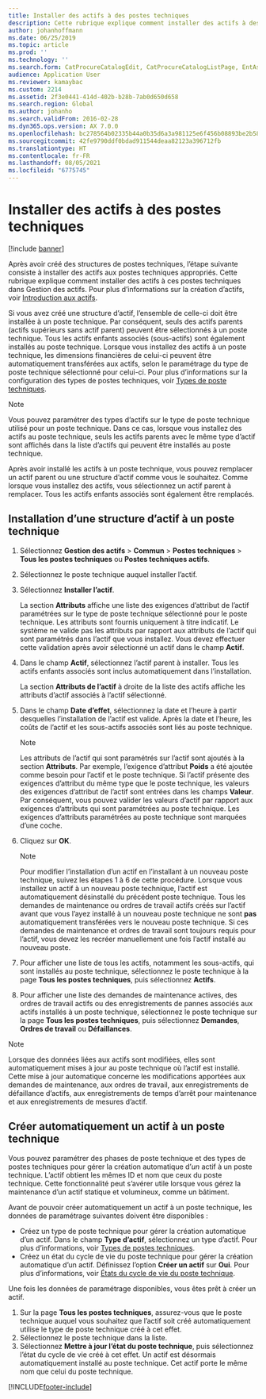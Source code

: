 ```yaml
---
title: Installer des actifs à des postes techniques
description: Cette rubrique explique comment installer des actifs à des postes techniques dans Gestion des actifs.
author: johanhoffmann
ms.date: 06/25/2019
ms.topic: article
ms.prod: ''
ms.technology: ''
ms.search.form: CatProcureCatalogEdit, CatProcureCatalogListPage, EntAssetFunctionalLocationObjectChange, EntAssetFunctionalLocationObjectInstall, EntAssetFunctionalLocationObject
audience: Application User
ms.reviewer: kamaybac
ms.custom: 2214
ms.assetid: 2f3e0441-414d-402b-b28b-7ab0d650d658
ms.search.region: Global
ms.author: johanho
ms.search.validFrom: 2016-02-28
ms.dyn365.ops.version: AX 7.0.0
ms.openlocfilehash: bc278564b02335b44a0b35d6a3a981125e6f456b08893be2b5886f0a55396d52
ms.sourcegitcommit: 42fe9790ddf0bdad911544deaa82123a396712fb
ms.translationtype: HT
ms.contentlocale: fr-FR
ms.lasthandoff: 08/05/2021
ms.locfileid: "6775745"
---
```

# <a name="install-assets-on-functional-locations"></a>Installer des actifs à des postes techniques

[!include [banner](../../includes/banner.md)]

 

Après avoir créé des structures de postes techniques, l’étape suivante consiste à installer des actifs aux postes techniques appropriés. Cette rubrique explique comment installer des actifs à ces postes techniques dans Gestion des actifs. Pour plus d’informations sur la création d’actifs, voir [Introduction aux actifs](../objects/introduction-to-objects.md).

Si vous avez créé une structure d’actif, l’ensemble de celle-ci doit être installée à un poste technique. Par conséquent, seuls des actifs parents (actifs supérieurs sans actif parent) peuvent être sélectionnés à un poste technique. Tous les actifs enfants associés (sous-actifs) sont également installés au poste technique. Lorsque vous installez des actifs à un poste technique, les dimensions financières de celui-ci peuvent être automatiquement transférées aux actifs, selon le paramétrage du type de poste technique sélectionné pour celui-ci. Pour plus d’informations sur la configuration des types de postes techniques, voir [Types de poste techniques](../setup-for-functional-locations/functional-location-types.md).

> [!NOTE]
> Vous pouvez paramétrer des types d’actifs sur le type de poste technique utilisé pour un poste technique. Dans ce cas, lorsque vous installez des actifs au poste technique, seuls les actifs parents avec le même type d’actif sont affichés dans la liste d’actifs qui peuvent être installés au poste technique.

Après avoir installé les actifs à un poste technique, vous pouvez remplacer un actif parent ou une structure d’actif comme vous le souhaitez. Comme lorsque vous installez des actifs, vous sélectionnez un actif parent à remplacer. Tous les actifs enfants associés sont également être remplacés. 


## <a name="install-an-asset-structure-on-a-functional-location"></a>Installation d’une structure d’actif à un poste technique

1. Sélectionnez **Gestion des actifs** \> **Commun** \> **Postes techniques** \> **Tous les postes techniques** ou **Postes techniques actifs**.
2. Sélectionnez le poste technique auquel installer l’actif.
3. Sélectionnez **Installer l’actif**.

    La section **Attributs** affiche une liste des exigences d’attribut de l’actif paramétrées sur le type de poste technique sélectionné pour le poste technique. Les attributs sont fournis uniquement à titre indicatif. Le système ne valide pas les attributs par rapport aux attributs de l’actif qui sont paramétrés dans l’actif que vous installez. Vous devez effectuer cette validation après avoir sélectionné un actif dans le champ **Actif**.

4. Dans le champ **Actif**, sélectionnez l’actif parent à installer. Tous les actifs enfants associés sont inclus automatiquement dans l’installation.

    La section **Attributs de l’actif** à droite de la liste des actifs affiche les attributs d’actif associés à l’actif sélectionné.

5. Dans le champ **Date d’effet**, sélectionnez la date et l’heure à partir desquelles l’installation de l’actif est valide. Après la date et l’heure, les coûts de l’actif et les sous-actifs associés sont liés au poste technique.

    > [!NOTE]
    > Les attributs de l’actif qui sont paramétrés sur l’actif sont ajoutés à la section **Attributs**. Par exemple, l’exigence d’attribut **Poids** a été ajoutée comme besoin pour l’actif et le poste technique. Si l’actif présente des exigences d’attribut du même type que le poste technique, les valeurs des exigences d’attribut de l’actif sont entrées dans les champs **Valeur**. Par conséquent, vous pouvez valider les valeurs d’actif par rapport aux exigences d’attributs qui sont paramétrées au poste technique. Les exigences d’attributs paramétrées au poste technique sont marquées d’une coche.

6. Cliquez sur **OK**.

    > [!NOTE]
    > Pour modifier l’installation d’un actif en l’installant à un nouveau poste technique, suivez les étapes 1 à 6 de cette procédure. Lorsque vous installez un actif à un nouveau poste technique, l’actif est automatiquement désinstallé du précédent poste technique. Tous les demandes de maintenance ou ordres de travail actifs créés sur l’actif avant que vous l’ayez installé à un nouveau poste technique ne sont **pas** automatiquement transférées vers le nouveau poste technique. Si ces demandes de maintenance et ordres de travail sont toujours requis pour l’actif, vous devez les recréer manuellement une fois l’actif installé au nouveau poste.

7. Pour afficher une liste de tous les actifs, notamment les sous-actifs, qui sont installés au poste technique, sélectionnez le poste technique à la page **Tous les postes techniques**, puis sélectionnez **Actifs**.
8. Pour afficher une liste des demandes de maintenance actives, des ordres de travail actifs ou des enregistrements de pannes associés aux actifs installés à un poste technique, sélectionnez le poste technique sur la page **Tous les postes techniques**, puis sélectionnez **Demandes**, **Ordres de travail** ou **Défaillances**.

> [!NOTE]
> Lorsque des données liées aux actifs sont modifiées, elles sont automatiquement mises à jour au poste technique où l’actif est installé. Cette mise à jour automatique concerne les modifications apportées aux demandes de maintenance, aux ordres de travail, aux enregistrements de défaillance d’actifs, aux enregistrements de temps d’arrêt pour maintenance et aux enregistrements de mesures d’actif.

## <a name="automatically-create-one-asset-on-a-functional-location"></a>Créer automatiquement un actif à un poste technique

Vous pouvez paramétrer des phases de poste technique et des types de postes techniques pour gérer la création automatique d’*un* actif à un poste technique. L’actif obtient les mêmes ID et nom que ceux du poste technique. Cette fonctionnalité peut s’avérer utile lorsque vous gérez la maintenance d’un actif statique et volumineux, comme un bâtiment.

Avant de pouvoir créer automatiquement un actif à un poste technique, les données de paramétrage suivantes doivent être disponibles :

- Créez un type de poste technique pour gérer la création automatique d’un actif. Dans le champ **Type d’actif**, sélectionnez un type d’actif. Pour plus d’informations, voir [Types de postes techniques](../setup-for-functional-locations/functional-location-types.md).
- Créez un état du cycle de vie du poste technique pour gérer la création automatique d’un actif. Définissez l’option **Créer un actif** sur **Oui**. Pour plus d’informations, voir [États du cycle de vie du poste technique](../setup-for-functional-locations/functional-location-stages.md).

Une fois les données de paramétrage disponibles, vous êtes prêt à créer un actif.

1. Sur la page **Tous les postes techniques**, assurez-vous que le poste technique auquel vous souhaitez que l’actif soit créé automatiquement utilise le type de poste technique créé à cet effet.
2. Sélectionnez le poste technique dans la liste.
3. Sélectionnez **Mettre à jour l’état du poste technique**, puis sélectionnez l’état du cycle de vie créé à cet effet. Un actif est désormais automatiquement installé au poste technique. Cet actif porte le même nom que celui du poste technique.


[!INCLUDE[footer-include](../../../includes/footer-banner.md)]